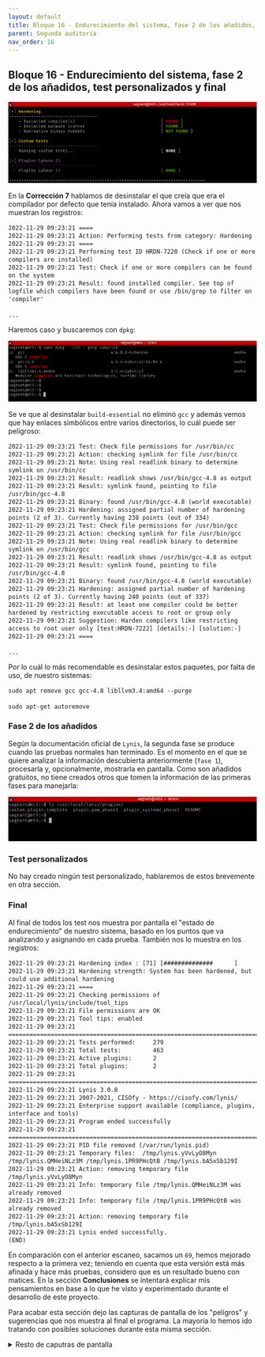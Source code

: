 ```yaml
---
layout: default
title: Bloque 16 - Endurecimiento del sistema, fase 2 de los añadidos, test personalizados y final
parent: Segunda auditoría
nav_order: 16
---
```


## Bloque 16 - Endurecimiento del sistema, fase 2 de los añadidos, test personalizados y final

<img src="https://raw.githubusercontent.com/crivmar/crivmar-lynis.github.io/main/assets/images/82.png"/>

En la **Corrección 7** hablamos de desinstalar el que creía que era el compilador por defecto que tenía instalado. Ahora vamos a ver que nos muestran los registros:

~~~
2022-11-29 09:23:21 ====
2022-11-29 09:23:21 Action: Performing tests from category: Hardening
2022-11-29 09:23:21 ====
2022-11-29 09:23:21 Performing test ID HRDN-7220 (Check if one or more compilers are installed)
2022-11-29 09:23:21 Test: Check if one or more compilers can be found on the system
2022-11-29 09:23:21 Result: found installed compiler. See top of logfile which compilers have been found or use /bin/grep to filter on 'compiler'

...
~~~

Haremos caso y buscaremos con `dpkg`:

<img src="https://raw.githubusercontent.com/crivmar/crivmar-lynis.github.io/main/assets/images/83.png"/>

Se ve que al desinstalar `build-essential` no eliminó `gcc` y además vemos que hay enlaces simbólicos entre varios directorios, lo cuál puede ser peligroso:

~~~
2022-11-29 09:23:21 Test: Check file permissions for /usr/bin/cc
2022-11-29 09:23:21 Action: checking symlink for file /usr/bin/cc
2022-11-29 09:23:21 Note: Using real readlink binary to determine symlink on /usr/bin/cc
2022-11-29 09:23:21 Result: readlink shows /usr/bin/gcc-4.8 as output
2022-11-29 09:23:21 Result: symlink found, pointing to file /usr/bin/gcc-4.8
2022-11-29 09:23:21 Binary: found /usr/bin/gcc-4.8 (world executable)
2022-11-29 09:23:21 Hardening: assigned partial number of hardening points (2 of 3). Currently having 238 points (out of 334)
2022-11-29 09:23:21 Test: Check file permissions for /usr/bin/gcc
2022-11-29 09:23:21 Action: checking symlink for file /usr/bin/gcc
2022-11-29 09:23:21 Note: Using real readlink binary to determine symlink on /usr/bin/gcc
2022-11-29 09:23:21 Result: readlink shows /usr/bin/gcc-4.8 as output
2022-11-29 09:23:21 Result: symlink found, pointing to file /usr/bin/gcc-4.8
2022-11-29 09:23:21 Binary: found /usr/bin/gcc-4.8 (world executable)
2022-11-29 09:23:21 Hardening: assigned partial number of hardening points (2 of 3). Currently having 240 points (out of 337)
2022-11-29 09:23:21 Result: at least one compiler could be better hardened by restricting executable access to root or group only
2022-11-29 09:23:21 Suggestion: Harden compilers like restricting access to root user only [test:HRDN-7222] [details:-] [solution:-]
2022-11-29 09:23:21 ====

...
~~~

Por lo cuál lo más recomendable es desinstalar estos paquetes, por falta de uso, de nuestro sistemas:

~~~
sudo apt remove gcc gcc-4.8 libllvm3.4:amd64 --purge

sudo apt-get autoremove
~~~


### Fase 2 de los añadidos

Según la documentación oficial de `Lynis`, la segunda fase se produce cuando las pruebas normales han terminado. Es el momento en el que se quiere analizar la información descubierta anteriormente (`fase 1`), procesarla y, opcionalmente, mostrarla en pantalla. Como son añadidos gratuitos, no tiene creados otros que tomen la información de las primeras fases para manejarla:

<img src="https://raw.githubusercontent.com/crivmar/crivmar-lynis.github.io/main/assets/images/84.png"/>


### Test personalizados

No hay creado ningún test personalizado, hablaremos de estos brevemente en otra sección.


### Final

Al final de todos los test nos muestra por pantalla el "estado de endurecimiento" de nuestro sistema, basado en los puntos que va analizando y asignando en cada prueba. También nos lo muestra en los registros:

~~~
2022-11-29 09:23:21 Hardening index : [71] [##############      ]
2022-11-29 09:23:21 Hardening strength: System has been hardened, but could use additional hardening
2022-11-29 09:23:21 ====
2022-11-29 09:23:21 Checking permissions of /usr/local/lynis/include/tool_tips
2022-11-29 09:23:21 File permissions are OK
2022-11-29 09:23:21 Tool tips: enabled
2022-11-29 09:23:21 ================================================================================
2022-11-29 09:23:21 Tests performed:     279
2022-11-29 09:23:21 Total tests:         463
2022-11-29 09:23:21 Active plugins:      2
2022-11-29 09:23:21 Total plugins:       2
2022-11-29 09:23:21 ================================================================================
2022-11-29 09:23:21 Lynis 3.0.8
2022-11-29 09:23:21 2007-2021, CISOfy - https://cisofy.com/lynis/
2022-11-29 09:23:21 Enterprise support available (compliance, plugins, interface and tools)
2022-11-29 09:23:21 Program ended successfully
2022-11-29 09:23:21 ================================================================================
2022-11-29 09:23:21 PID file removed (/var/run/lynis.pid)
2022-11-29 09:23:21 Temporary files:  /tmp/lynis.yVvLyO8Myn /tmp/lynis.QMHeiNLz3M /tmp/lynis.1PR9PHcQtB /tmp/lynis.bA5xSb129I
2022-11-29 09:23:21 Action: removing temporary file /tmp/lynis.yVvLyO8Myn
2022-11-29 09:23:21 Info: temporary file /tmp/lynis.QMHeiNLz3M was already removed
2022-11-29 09:23:21 Info: temporary file /tmp/lynis.1PR9PHcQtB was already removed
2022-11-29 09:23:21 Action: removing temporary file /tmp/lynis.bA5xSb129I
2022-11-29 09:23:21 Lynis ended successfully.
(END)
~~~

En comparación con el anterior escaneo, sacamos un `69`, hemos mejorado respecto a la primera vez; teniendo en cuenta que esta versión está más afinada y hace más pruebas, considero que es un resultado bueno con matices. En la sección **Conclusiones** se intentará explicar mis pensamientos en base a lo que he visto y experimentado durante el desarrollo de este proyecto.

Para acabar esta sección dejo las capturas de pantalla de los "peligros" y sugerencias que nos muestra al final el programa. La mayoría lo hemos ido tratando con posibles soluciones durante esta misma sección.

<details>
	<summary>Resto de caputras de pantalla</summary>

	<img src="https://raw.githubusercontent.com/crivmar/crivmar-lynis.github.io/main/assets/images/85.png"/>

	<img src="https://raw.githubusercontent.com/crivmar/crivmar-lynis.github.io/main/assets/images/86.png"/>

	<img src="https://raw.githubusercontent.com/crivmar/crivmar-lynis.github.io/main/assets/images/87.png"/>

	<img src="https://raw.githubusercontent.com/crivmar/crivmar-lynis.github.io/main/assets/images/88.png"/>

	<img src="https://raw.githubusercontent.com/crivmar/crivmar-lynis.github.io/main/assets/images/89.png"/>

	<img src="https://raw.githubusercontent.com/crivmar/crivmar-lynis.github.io/main/assets/images/90.png"/>

</details>